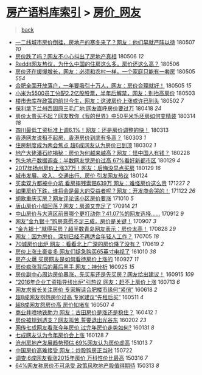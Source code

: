 [房产语料库索引](../../README.md)  > [房价_网友](房价_网友.md)
====
> [back](../README.md)

- [一二线城市房价倒挂，房地产的寒冬来了？网友：他们早就严阵以待](http://jkwz.applinzi.com/ittc/7100270198873654289.html#%E4%B8%80%E4%BA%8C%E7%BA%BF%E5%9F%8E%E5%B8%82%E6%88%BF%E4%BB%B7%E5%80%92%E6%8C%82%EF%BC%8C%E6%88%BF%E5%9C%B0%E4%BA%A7%E7%9A%84%E5%AF%92%E5%86%AC%E6%9D%A5%E4%BA%86%EF%BC%9F%E7%BD%91%E5%8F%8B%EF%BC%9A%E4%BB%96%E4%BB%AC%E6%97%A9%E5%B0%B1%E4%B8%A5%E9%98%B5%E4%BB%A5%E5%BE%85) 180507 *10* 
- [房价跌了吗？网友不小心抖出了房地产真相](http://jkwz.applinzi.com/ittc/7100009368609358859.html#%E6%88%BF%E4%BB%B7%E8%B7%8C%E4%BA%86%E5%90%97%EF%BC%9F%E7%BD%91%E5%8F%8B%E4%B8%8D%E5%B0%8F%E5%BF%83%E6%8A%96%E5%87%BA%E4%BA%86%E6%88%BF%E5%9C%B0%E4%BA%A7%E7%9C%9F%E7%9B%B8) 180506 *12* 
- [Reddit网友热议，为什么中国的住房这么多，房价还这么高？](http://jkwz.applinzi.com/ittc/7099606483866223623.html#Reddit%E7%BD%91%E5%8F%8B%E7%83%AD%E8%AE%AE%EF%BC%8C%E4%B8%BA%E4%BB%80%E4%B9%88%E4%B8%AD%E5%9B%BD%E7%9A%84%E4%BD%8F%E6%88%BF%E8%BF%99%E4%B9%88%E5%A4%9A%EF%BC%8C%E6%88%BF%E4%BB%B7%E8%BF%98%E8%BF%99%E4%B9%88%E9%AB%98%EF%BC%9F) 180506  
- [房价还在缓慢增长，网友：必须和农村一样，一个家庭只能有一套房](http://jkwz.applinzi.com/ittc/7099586445780190219.html#%E6%88%BF%E4%BB%B7%E8%BF%98%E5%9C%A8%E7%BC%93%E6%85%A2%E5%A2%9E%E9%95%BF%EF%BC%8C%E7%BD%91%E5%8F%8B%EF%BC%9A%E5%BF%85%E9%A1%BB%E5%92%8C%E5%86%9C%E6%9D%91%E4%B8%80%E6%A0%B7%EF%BC%8C%E4%B8%80%E4%B8%AA%E5%AE%B6%E5%BA%AD%E5%8F%AA%E8%83%BD%E6%9C%89%E4%B8%80%E5%A5%97%E6%88%BF) 180505 *554* 
- [合肥全面开放落户，一年要吸引十万人，网友：房价合理就好！](http://jkwz.applinzi.com/ittc/7099569509407130634.html#%E5%90%88%E8%82%A5%E5%85%A8%E9%9D%A2%E5%BC%80%E6%94%BE%E8%90%BD%E6%88%B7%EF%BC%8C%E4%B8%80%E5%B9%B4%E8%A6%81%E5%90%B8%E5%BC%95%E5%8D%81%E4%B8%87%E4%BA%BA%EF%BC%8C%E7%BD%91%E5%8F%8B%EF%BC%9A%E6%88%BF%E4%BB%B7%E5%90%88%E7%90%86%E5%B0%B1%E5%A5%BD%EF%BC%81) 180505 *15* 
- [小米为5500员工分配2.2亿股股票，半年后解禁，网友：别抬高房价](http://jkwz.applinzi.com/ittc/7098930876350202886.html#%E5%B0%8F%E7%B1%B3%E4%B8%BA5500%E5%91%98%E5%B7%A5%E5%88%86%E9%85%8D2.2%E4%BA%BF%E8%82%A1%E8%82%A1%E7%A5%A8%EF%BC%8C%E5%8D%8A%E5%B9%B4%E5%90%8E%E8%A7%A3%E7%A6%81%EF%BC%8C%E7%BD%91%E5%8F%8B%EF%BC%9A%E5%88%AB%E6%8A%AC%E9%AB%98%E6%88%BF%E4%BB%B7) 180503  
- [楼市去库存政策的前世今生，网友：这波房价上涨或许已到头](http://jkwz.applinzi.com/ittc/7098552494882030609.html#%E6%A5%BC%E5%B8%82%E5%8E%BB%E5%BA%93%E5%AD%98%E6%94%BF%E7%AD%96%E7%9A%84%E5%89%8D%E4%B8%96%E4%BB%8A%E7%94%9F%EF%BC%8C%E7%BD%91%E5%8F%8B%EF%BC%9A%E8%BF%99%E6%B3%A2%E6%88%BF%E4%BB%B7%E4%B8%8A%E6%B6%A8%E6%88%96%E8%AE%B8%E5%B7%B2%E5%88%B0%E5%A4%B4) 180502 *7* 
- [保利拿下兰州西固原三毛厂地 网友直呼房价要过万](http://jkwz.applinzi.com/ittc/7093379747352675338.html#%E4%BF%9D%E5%88%A9%E6%8B%BF%E4%B8%8B%E5%85%B0%E5%B7%9E%E8%A5%BF%E5%9B%BA%E5%8E%9F%E4%B8%89%E6%AF%9B%E5%8E%82%E5%9C%B0+%E7%BD%91%E5%8F%8B%E7%9B%B4%E5%91%BC%E6%88%BF%E4%BB%B7%E8%A6%81%E8%BF%87%E4%B8%87) 180418 *24* 
- [房价太贵买不起？网友教你《我的世界》中50平米毛坯房如何变精装](http://jkwz.applinzi.com/ittc/7080405910365406214.html#%E6%88%BF%E4%BB%B7%E5%A4%AA%E8%B4%B5%E4%B9%B0%E4%B8%8D%E8%B5%B7%EF%BC%9F%E7%BD%91%E5%8F%8B%E6%95%99%E4%BD%A0%E3%80%8A%E6%88%91%E7%9A%84%E4%B8%96%E7%95%8C%E3%80%8B%E4%B8%AD50%E5%B9%B3%E7%B1%B3%E6%AF%9B%E5%9D%AF%E6%88%BF%E5%A6%82%E4%BD%95%E5%8F%98%E7%B2%BE%E8%A3%85) 180314 *18* 
- [四川最低工资标准上调6.1%！网友：还是房价调整的快！](http://jkwz.applinzi.com/ittc/7079890290054005771.html#%E5%9B%9B%E5%B7%9D%E6%9C%80%E4%BD%8E%E5%B7%A5%E8%B5%84%E6%A0%87%E5%87%86%E4%B8%8A%E8%B0%836.1%25%EF%BC%81%E7%BD%91%E5%8F%8B%EF%BC%9A%E8%BF%98%E6%98%AF%E6%88%BF%E4%BB%B7%E8%B0%83%E6%95%B4%E7%9A%84%E5%BF%AB%EF%BC%81) 180313  
- [香港网友说租不起房，香港房价到底有多高？](http://jkwz.applinzi.com/ittc/7076080584814494727.html#%E9%A6%99%E6%B8%AF%E7%BD%91%E5%8F%8B%E8%AF%B4%E7%A7%9F%E4%B8%8D%E8%B5%B7%E6%88%BF%EF%BC%8C%E9%A6%99%E6%B8%AF%E6%88%BF%E4%BB%B7%E5%88%B0%E5%BA%95%E6%9C%89%E5%A4%9A%E9%AB%98%EF%BC%9F) 180303 *1* 
- [住房制度成为两会焦点 超6成网友认为房价已到顶](http://jkwz.applinzi.com/ittc/7075920104850457610.html#%E4%BD%8F%E6%88%BF%E5%88%B6%E5%BA%A6%E6%88%90%E4%B8%BA%E4%B8%A4%E4%BC%9A%E7%84%A6%E7%82%B9+%E8%B6%856%E6%88%90%E7%BD%91%E5%8F%8B%E8%AE%A4%E4%B8%BA%E6%88%BF%E4%BB%B7%E5%B7%B2%E5%88%B0%E9%A1%B6) 180302 *1* 
- [地产大佬潘石屹揭秘：房价为何越来越高？网友：怪中国人有钱？](http://jkwz.applinzi.com/ittc/7075146671308932112.html#%E5%9C%B0%E4%BA%A7%E5%A4%A7%E4%BD%AC%E6%BD%98%E7%9F%B3%E5%B1%B9%E6%8F%AD%E7%A7%98%EF%BC%9A%E6%88%BF%E4%BB%B7%E4%B8%BA%E4%BD%95%E8%B6%8A%E6%9D%A5%E8%B6%8A%E9%AB%98%EF%BC%9F%E7%BD%91%E5%8F%8B%EF%BC%9A%E6%80%AA%E4%B8%AD%E5%9B%BD%E4%BA%BA%E6%9C%89%E9%92%B1%EF%BC%9F) 180228  
- [包头地产数据调查：半数网友觉房价过高 67%看好新都市区](http://jkwz.applinzi.com/ittc/7064035998579557393.html#%E5%8C%85%E5%A4%B4%E5%9C%B0%E4%BA%A7%E6%95%B0%E6%8D%AE%E8%B0%83%E6%9F%A5%EF%BC%9A%E5%8D%8A%E6%95%B0%E7%BD%91%E5%8F%8B%E8%A7%89%E6%88%BF%E4%BB%B7%E8%BF%87%E9%AB%98+67%25%E7%9C%8B%E5%A5%BD%E6%96%B0%E9%83%BD%E5%B8%82%E5%8C%BA) 180129 *4* 
- [2017年扬州房价上涨37万！网友：后悔没早点买房](http://jkwz.applinzi.com/ittc/7064029763998319632.html#2017%E5%B9%B4%E6%89%AC%E5%B7%9E%E6%88%BF%E4%BB%B7%E4%B8%8A%E6%B6%A837%E4%B8%87%EF%BC%81%E7%BD%91%E5%8F%8B%EF%BC%9A%E5%90%8E%E6%82%94%E6%B2%A1%E6%97%A9%E7%82%B9%E4%B9%B0%E6%88%BF) 180129 *16* 
- [城市发展、收入、交通出行、房价 引发网友热议](http://jkwz.applinzi.com/ittc/7062060372033274886.html#%E5%9F%8E%E5%B8%82%E5%8F%91%E5%B1%95%E3%80%81%E6%94%B6%E5%85%A5%E3%80%81%E4%BA%A4%E9%80%9A%E5%87%BA%E8%A1%8C%E3%80%81%E6%88%BF%E4%BB%B7+%E5%BC%95%E5%8F%91%E7%BD%91%E5%8F%8B%E7%83%AD%E8%AE%AE) 180124  
- [买卖双方都被中介坑 看房摔残索赔639万 网友：难怪房价这么贵](http://jkwz.applinzi.com/ittc/7051745690063995921.html#%E4%B9%B0%E5%8D%96%E5%8F%8C%E6%96%B9%E9%83%BD%E8%A2%AB%E4%B8%AD%E4%BB%8B%E5%9D%91+%E7%9C%8B%E6%88%BF%E6%91%94%E6%AE%8B%E7%B4%A2%E8%B5%94639%E4%B8%87+%E7%BD%91%E5%8F%8B%EF%BC%9A%E9%9A%BE%E6%80%AA%E6%88%BF%E4%BB%B7%E8%BF%99%E4%B9%88%E8%B4%B5) 171227 *2* 
- [如果房价下跌，谁将会是最大的受益者呢？网友：开发商会哭的！](http://jkwz.applinzi.com/ittc/7038762083200533520.html#%E5%A6%82%E6%9E%9C%E6%88%BF%E4%BB%B7%E4%B8%8B%E8%B7%8C%EF%BC%8C%E8%B0%81%E5%B0%86%E4%BC%9A%E6%98%AF%E6%9C%80%E5%A4%A7%E7%9A%84%E5%8F%97%E7%9B%8A%E8%80%85%E5%91%A2%EF%BC%9F%E7%BD%91%E5%8F%8B%EF%BC%9A%E5%BC%80%E5%8F%91%E5%95%86%E4%BC%9A%E5%93%AD%E7%9A%84%EF%BC%81) 171122 *26* 
- [胡歌重庆买房？网友评论该小区房价要涨](http://jkwz.applinzi.com/ittc/7022618076938503185.html#%E8%83%A1%E6%AD%8C%E9%87%8D%E5%BA%86%E4%B9%B0%E6%88%BF%EF%BC%9F%E7%BD%91%E5%8F%8B%E8%AF%84%E8%AE%BA%E8%AF%A5%E5%B0%8F%E5%8C%BA%E6%88%BF%E4%BB%B7%E8%A6%81%E6%B6%A8) 171010 *5* 
- [唐山房价小幅回落？网友：房源又充足了](http://jkwz.applinzi.com/ittc/7013069638731301905.html#%E5%94%90%E5%B1%B1%E6%88%BF%E4%BB%B7%E5%B0%8F%E5%B9%85%E5%9B%9E%E8%90%BD%EF%BC%9F%E7%BD%91%E5%8F%8B%EF%BC%9A%E6%88%BF%E6%BA%90%E5%8F%88%E5%85%85%E8%B6%B3%E4%BA%86) 170914 *21* 
- [中山房价与大湾区前景哪个更打动你？41.07%的网友选择……](http://jkwz.applinzi.com/ittc/7012362427088503825.html#%E4%B8%AD%E5%B1%B1%E6%88%BF%E4%BB%B7%E4%B8%8E%E5%A4%A7%E6%B9%BE%E5%8C%BA%E5%89%8D%E6%99%AF%E5%93%AA%E4%B8%AA%E6%9B%B4%E6%89%93%E5%8A%A8%E4%BD%A0%EF%BC%9F41.07%25%E7%9A%84%E7%BD%91%E5%8F%8B%E9%80%89%E6%8B%A9%E2%80%A6%E2%80%A6) 170912 *9* 
- [网友“金九银十”购房意愿不足三成，房价是关键！](http://jkwz.applinzi.com/ittc/7010496473144493073.html#%E7%BD%91%E5%8F%8B%E2%80%9C%E9%87%91%E4%B9%9D%E9%93%B6%E5%8D%81%E2%80%9D%E8%B4%AD%E6%88%BF%E6%84%8F%E6%84%BF%E4%B8%8D%E8%B6%B3%E4%B8%89%E6%88%90%EF%BC%8C%E6%88%BF%E4%BB%B7%E6%98%AF%E5%85%B3%E9%94%AE%EF%BC%81) 170907 *3* 
- [“金九银十”就得买房？超半数青岛网友表示：房价太高！](http://jkwz.applinzi.com/ittc/7006920199067141136.html#%E2%80%9C%E9%87%91%E4%B9%9D%E9%93%B6%E5%8D%81%E2%80%9D%E5%B0%B1%E5%BE%97%E4%B9%B0%E6%88%BF%EF%BC%9F%E8%B6%85%E5%8D%8A%E6%95%B0%E9%9D%92%E5%B2%9B%E7%BD%91%E5%8F%8B%E8%A1%A8%E7%A4%BA%EF%BC%9A%E6%88%BF%E4%BB%B7%E5%A4%AA%E9%AB%98%EF%BC%81) 170828 *29* 
- [网友：因为房价，深圳已经不再适合年轻人工作？](http://jkwz.applinzi.com/ittc/6986844331615716356.html#%E7%BD%91%E5%8F%8B%EF%BC%9A%E5%9B%A0%E4%B8%BA%E6%88%BF%E4%BB%B7%EF%BC%8C%E6%B7%B1%E5%9C%B3%E5%B7%B2%E7%BB%8F%E4%B8%8D%E5%86%8D%E9%80%82%E5%90%88%E5%B9%B4%E8%BD%BB%E4%BA%BA%E5%B7%A5%E4%BD%9C%EF%BC%9F) 170705 *18* 
- [70城房价出炉 网友：看看北上广深的房价降了没有？](http://jkwz.applinzi.com/ittc/6980998562513945604.html#70%E5%9F%8E%E6%88%BF%E4%BB%B7%E5%87%BA%E7%82%89+%E7%BD%91%E5%8F%8B%EF%BC%9A%E7%9C%8B%E7%9C%8B%E5%8C%97%E4%B8%8A%E5%B9%BF%E6%B7%B1%E7%9A%84%E6%88%BF%E4%BB%B7%E9%99%8D%E4%BA%86%E6%B2%A1%E6%9C%89%EF%BC%9F) 170619 *2* 
- [房价上涨土豪变多 网友们捉急购买65英寸电视了](http://jkwz.applinzi.com/ittc/6887295825872421893.html#%E6%88%BF%E4%BB%B7%E4%B8%8A%E6%B6%A8%E5%9C%9F%E8%B1%AA%E5%8F%98%E5%A4%9A+%E7%BD%91%E5%8F%8B%E4%BB%AC%E6%8D%89%E6%80%A5%E8%B4%AD%E4%B9%B065%E8%8B%B1%E5%AF%B8%E7%94%B5%E8%A7%86%E4%BA%86) 161010 *38* 
- [房产火爆 买房网友是如何看待房价上涨的](http://jkwz.applinzi.com/ittc/6882558477284672516.html#%E6%88%BF%E4%BA%A7%E7%81%AB%E7%88%86+%E4%B9%B0%E6%88%BF%E7%BD%91%E5%8F%8B%E6%98%AF%E5%A6%82%E4%BD%95%E7%9C%8B%E5%BE%85%E6%88%BF%E4%BB%B7%E4%B8%8A%E6%B6%A8%E7%9A%84) 160927 *11* 
- [房价疯涨背后的幕后黑手 网友：神分析](http://jkwz.applinzi.com/ittc/6881752625271276549.html#%E6%88%BF%E4%BB%B7%E7%96%AF%E6%B6%A8%E8%83%8C%E5%90%8E%E7%9A%84%E5%B9%95%E5%90%8E%E9%BB%91%E6%89%8B+%E7%BD%91%E5%8F%8B%EF%BC%9A%E7%A5%9E%E5%88%86%E6%9E%90) 160925 *15* 
- [房价副中心周边房价暴涨，先买车还是先买房？网友给出建议！](http://jkwz.applinzi.com/ittc/6878177527134159876.html#%E6%88%BF%E4%BB%B7%E5%89%AF%E4%B8%AD%E5%BF%83%E5%91%A8%E8%BE%B9%E6%88%BF%E4%BB%B7%E6%9A%B4%E6%B6%A8%EF%BC%8C%E5%85%88%E4%B9%B0%E8%BD%A6%E8%BF%98%E6%98%AF%E5%85%88%E4%B9%B0%E6%88%BF%EF%BC%9F%E7%BD%91%E5%8F%8B%E7%BB%99%E5%87%BA%E5%BB%BA%E8%AE%AE%EF%BC%81) 160915 *109* 
- [&quot;2016年企业工资指导线出炉&quot;引热议 网友：赶不上房价上涨](http://jkwz.applinzi.com/ittc/6853964760479187973.html#%26quot%3B2016%E5%B9%B4%E4%BC%81%E4%B8%9A%E5%B7%A5%E8%B5%84%E6%8C%87%E5%AF%BC%E7%BA%BF%E5%87%BA%E7%82%89%26quot%3B%E5%BC%95%E7%83%AD%E8%AE%AE+%E7%BD%91%E5%8F%8B%EF%BC%9A%E8%B5%B6%E4%B8%8D%E4%B8%8A%E6%88%BF%E4%BB%B7%E4%B8%8A%E6%B6%A8) 160713 *6* 
- [网友求省长关注房价 专家解读合肥楼市缘何“紧俏”](http://jkwz.applinzi.com/ittc/6845004778123559941.html#%E7%BD%91%E5%8F%8B%E6%B1%82%E7%9C%81%E9%95%BF%E5%85%B3%E6%B3%A8%E6%88%BF%E4%BB%B7+%E4%B8%93%E5%AE%B6%E8%A7%A3%E8%AF%BB%E5%90%88%E8%82%A5%E6%A5%BC%E5%B8%82%E7%BC%98%E4%BD%95%E2%80%9C%E7%B4%A7%E4%BF%8F%E2%80%9D) 160618 *2* 
- [超8成网友抱怨房价过高 专家建议“先租后买”](http://jkwz.applinzi.com/ittc/6830895251828769797.html#%E8%B6%858%E6%88%90%E7%BD%91%E5%8F%8B%E6%8A%B1%E6%80%A8%E6%88%BF%E4%BB%B7%E8%BF%87%E9%AB%98+%E4%B8%93%E5%AE%B6%E5%BB%BA%E8%AE%AE%E2%80%9C%E5%85%88%E7%A7%9F%E5%90%8E%E4%B9%B0%E2%80%9D) 160511 *4* 
- [超8成网友怨房价高 房价如堵车](http://jkwz.applinzi.com/ittc/6829428906075358212.html#%E8%B6%858%E6%88%90%E7%BD%91%E5%8F%8B%E6%80%A8%E6%88%BF%E4%BB%B7%E9%AB%98+%E6%88%BF%E4%BB%B7%E5%A6%82%E5%A0%B5%E8%BD%A6) 160507 *4* 
- [商业井喷地铁助力 网友：古田房价是涨还是稳住？](http://jkwz.applinzi.com/ittc/6820116486651642884.html#%E5%95%86%E4%B8%9A%E4%BA%95%E5%96%B7%E5%9C%B0%E9%93%81%E5%8A%A9%E5%8A%9B+%E7%BD%91%E5%8F%8B%EF%BC%9A%E5%8F%A4%E7%94%B0%E6%88%BF%E4%BB%B7%E6%98%AF%E6%B6%A8%E8%BF%98%E6%98%AF%E7%A8%B3%E4%BD%8F%EF%BC%9F) 160412 *1* 
- [房价被规划透支？网友叫苦 誓要退出光谷东](http://jkwz.applinzi.com/ittc/6794168634691814405.html#%E6%88%BF%E4%BB%B7%E8%A2%AB%E8%A7%84%E5%88%92%E9%80%8F%E6%94%AF%EF%BC%9F%E7%BD%91%E5%8F%8B%E5%8F%AB%E8%8B%A6+%E8%AA%93%E8%A6%81%E9%80%80%E5%87%BA%E5%85%89%E8%B0%B7%E4%B8%9C) 160202 *23* 
- [网传七成网友看涨今年房价 过完年房价走势如何?](http://jkwz.applinzi.com/ittc/6793558314164159493.html#%E7%BD%91%E4%BC%A0%E4%B8%83%E6%88%90%E7%BD%91%E5%8F%8B%E7%9C%8B%E6%B6%A8%E4%BB%8A%E5%B9%B4%E6%88%BF%E4%BB%B7+%E8%BF%87%E5%AE%8C%E5%B9%B4%E6%88%BF%E4%BB%B7%E8%B5%B0%E5%8A%BF%E5%A6%82%E4%BD%95%3F) 160131 *8* 
- [七成网友认为今年房价会上涨](http://jkwz.applinzi.com/ittc/6792198154875307013.html#%E4%B8%83%E6%88%90%E7%BD%91%E5%8F%8B%E8%AE%A4%E4%B8%BA%E4%BB%8A%E5%B9%B4%E6%88%BF%E4%BB%B7%E4%BC%9A%E4%B8%8A%E6%B6%A8) 160128 *7* 
- [沧州房地产发展趋势预估 69%网友认为房价虚高](http://jkwz.applinzi.com/ittc/6752716521467479045.html#%E6%B2%A7%E5%B7%9E%E6%88%BF%E5%9C%B0%E4%BA%A7%E5%8F%91%E5%B1%95%E8%B6%8B%E5%8A%BF%E9%A2%84%E4%BC%B0+69%25%E7%BD%91%E5%8F%8B%E8%AE%A4%E4%B8%BA%E6%88%BF%E4%BB%B7%E8%99%9A%E9%AB%98) 151013 *7* 
- [中国房价高难接受 网友：炒股购房正当时](http://jkwz.applinzi.com/ittc/547650614944082867.html#%E4%B8%AD%E5%9B%BD%E6%88%BF%E4%BB%B7%E9%AB%98%E9%9A%BE%E6%8E%A5%E5%8F%97+%E7%BD%91%E5%8F%8B%EF%BC%9A%E7%82%92%E8%82%A1%E8%B4%AD%E6%88%BF%E6%AD%A3%E5%BD%93%E6%97%B6) 150722  
- [调查:6成网友看涨2015年房价 万科性价比最高](http://jkwz.applinzi.com/ittc/547650611397713048.html#%E8%B0%83%E6%9F%A5%3A6%E6%88%90%E7%BD%91%E5%8F%8B%E7%9C%8B%E6%B6%A82015%E5%B9%B4%E6%88%BF%E4%BB%B7+%E4%B8%87%E7%A7%91%E6%80%A7%E4%BB%B7%E6%AF%94%E6%9C%80%E9%AB%98) 150316 *7* 
- [64%网友称房价不可承受 政策风吹地产股值得期待](http://jkwz.applinzi.com/ittc/547650611396182207.html#64%25%E7%BD%91%E5%8F%8B%E7%A7%B0%E6%88%BF%E4%BB%B7%E4%B8%8D%E5%8F%AF%E6%89%BF%E5%8F%97+%E6%94%BF%E7%AD%96%E9%A3%8E%E5%90%B9%E5%9C%B0%E4%BA%A7%E8%82%A1%E5%80%BC%E5%BE%97%E6%9C%9F%E5%BE%85) 150313 *8* 
